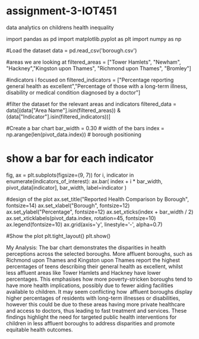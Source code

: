 # assignment-3-IOT451
data analytics on childrens health inequality

import pandas as pd
import matplotlib.pyplot as plt
import numpy as np

#Load the dataset
data = pd.read_csv('borough.csv')

#areas we are looking at
filtered_areas = ["Tower Hamlets", "Newham", "Hackney","Kingston upon Thames", "Richmond upon Thames", "Bromley"]

#indicators i focused on
filtered_indicators = ["Percentage reporting general health as excellent","Percentage of those with a long-term illness, disability or medical condition diagnosed by a doctor"]

#filter the dataset for the relevant areas and indicators
filtered_data = data[(data["Area Name"].isin(filtered_areas)) & (data["Indicator"].isin(filtered_indicators))]

#Create a bar chart
bar_width = 0.30  # width of the bars
index = np.arange(len(pivot_data.index))  # borough positioning

# show a bar for each indicator
fig, ax = plt.subplots(figsize=(9, 7))
for i, indicator in enumerate(indicators_of_interest):
    ax.bar(
        index + i * bar_width,
        pivot_data[indicator],
        bar_width,
        label=indicator
    )

#design of the plot
ax.set_title("Reported Health Comparison by Borough", fontsize=14)
ax.set_xlabel("Borough", fontsize=12)
ax.set_ylabel("Percentage", fontsize=12)
ax.set_xticks(index + bar_width / 2)
ax.set_xticklabels(pivot_data.index, rotation=45, fontsize=10)
ax.legend(fontsize=10)
ax.grid(axis='y', linestyle='-', alpha=0.7)

#Show the plot
plt.tight_layout()
plt.show()


My Analysis:
The bar chart demonstrates the disparities in health perceptions across the selected boroughs. More affluent boroughs, such as Richmond upon Thames and Kingston upon Thames report the highest percentages of teens describing their general health as excellent, whilst less affluent areas like Tower Hamlets and Hackney have lower percentages. This emphasises how more poverty-stricken boroughs tend to have more health implications, possibly due to fewer aiding facilities available to children. It may seem conflicting how  affluent boroughs display higher percentages of residents with long-term illnesses or disabilities, however this could be due to these areas having more private healthcare and access to doctors, thus leading to fast treatment and services. These findings highlight the need for targeted public health interventions for children in less affluent boroughs to address disparities and promote equitable health outcomes.
